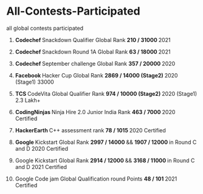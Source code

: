 # All-Contests-Participated

all global contests participated

1.  <b> Codechef </b> Snackdown Qualifier Global Rank <b> 210 / 31000 </b> 2021

2.  <b> Codechef </b> Snackdown Round 1A Global Rank <b> 63 / 18000 </b> 2021

3. <b> Codechef </b> September challenge Global Rank <b> 357 / 20000 </b> 2020

3.  <b> Facebook </b> Hacker Cup Global Rank <b> 2869 / 14000 (Stage2) </b> 2020 (Stage1) 33000

4.  <b> TCS </b> CodeVita Global Qualifier Rank <b> 974 / 10000 (Stage2) </b> 2020 (Stage1) 2.3 Lakh+

5.  <b> CodingNinjas </b> Ninja Hire 2.0 Junior India Rank <b> 463 / 7000 </b> 2020 Certified

6.  <b> HackerEarth </b> C++ assessment rank <b> 78 / 1015 </b> 2020 Certified

7.  <b> Google </b> Kickstart Global Rank <b> 2997 / 14000 </b> && <b> 1907 / 12000 </b> in Round C and D 2020 Certified

8.  Google Kickstart Global Rank <b> 2914 / 12000 </b> && <b> 3168 / 11000 </b> in Round C and D 2021 Certified

9.  Google Code jam Global Qualification round Points <b> 48 / 101 </b> 2021 Certified


